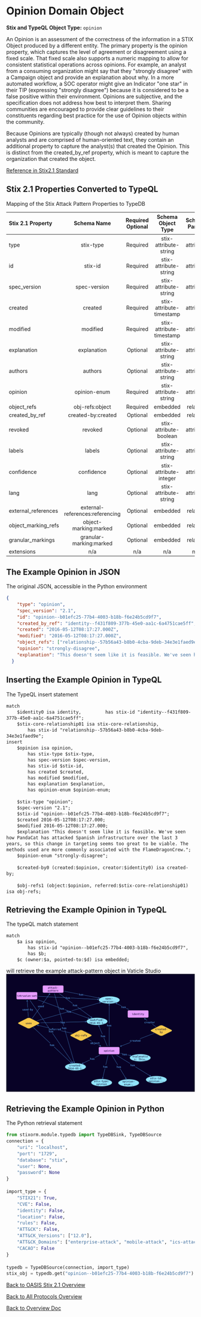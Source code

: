 # Opinion Domain Object

**Stix and TypeQL Object Type:**  `opinion`

An Opinion is an assessment of the correctness of the information in a STIX Object produced by a different entity. The primary property is the opinion property, which captures the level of agreement or disagreement using a fixed scale. That fixed scale also supports a numeric mapping to allow for consistent statistical operations across opinions. For example, an analyst from a consuming organization might say that they "strongly disagree" with a Campaign object and provide an explanation about why. In a more automated workflow, a SOC operator might give an Indicator "one star" in their TIP (expressing "strongly disagree") because it is considered to be a false positive within their environment. Opinions are subjective, and the specification does not address how best to interpret them. Sharing communities are encouraged to provide clear guidelines to their constituents regarding best practice for the use of Opinion objects within the community.

Because Opinions are typically (though not always) created by human analysts and are comprised of human-oriented text, they contain an additional property to capture the analyst(s) that created the Opinion. This is distinct from the created_by_ref property, which is meant to capture the organization that created the object.

[Reference in Stix2.1 Standard](https://docs.oasis-open.org/cti/stix/v2.1/os/stix-v2.1-os.html#_ht1vtzfbtzda)
## Stix 2.1 Properties Converted to TypeQL
Mapping of the Stix Attack Pattern Properties to TypeDB

|  Stix 2.1 Property    |           Schema Name             | Required  Optional  |      Schema Object Type | Schema Parent  |
|:--------------------|:--------------------------------:|:------------------:|:------------------------:|:-------------:|
|  type                 |            stix-type              |      Required       |  stix-attribute-string    |   attribute    |
|  id                   |             stix-id               |      Required       |  stix-attribute-string    |   attribute    |
|  spec_version         |           spec-version            |      Required       |  stix-attribute-string    |   attribute    |
|  created              |             created               |      Required       | stix-attribute-timestamp  |   attribute    |
|  modified             |             modified              |      Required       | stix-attribute-timestamp  |   attribute    |
| explanation  |explanation  |      Optional       |  stix-attribute-string    |   attribute    |
| authors |authors |      Optional       |  stix-attribute-string    |   attribute    |
| opinion |opinion-enum |      Required       |  stix-attribute-string    |   attribute    |
| object_refs |obj-refs:object |      Required       |   embedded     |relation |
| created_by_ref       |        created-by:created         |      Optional       |   embedded     |relation |
|  revoked              |             revoked               |      Optional       |  stix-attribute-boolean   |   attribute    |
|  labels               |              labels               |      Optional       |  stix-attribute-string    |   attribute    |
|  confidence           |            confidence             |      Optional       |  stix-attribute-integer   |   attribute    |
|  lang                 |               lang                |      Optional       |  stix-attribute-string    |   attribute    |
|  external_references  | external-references:referencing   |      Optional       |   embedded     |relation |
|  object_marking_refs  |      object-marking:marked        |      Optional       |   embedded     |relation |
|  granular_markings    |     granular-marking:marked       |      Optional       |   embedded     |relation |
|  extensions           |               n/a                 |        n/a          |           n/a             |      n/a       |

## The Example Opinion in JSON
The original JSON, accessible in the Python environment
```json
{
    "type": "opinion",
    "spec_version": "2.1",
    "id": "opinion--b01efc25-77b4-4003-b18b-f6e24b5cd9f7",
    "created_by_ref": "identity--f431f809-377b-45e0-aa1c-6a4751cae5ff",
    "created": "2016-05-12T08:17:27.000Z",
    "modified": "2016-05-12T08:17:27.000Z",
    "object_refs": ["relationship--57b56a43-b8b0-4cba-9deb-34e3e1faed9e"],       
    "opinion": "strongly-disagree",
    "explanation": "This doesn't seem like it is feasible. We've seen how PandaCat has attacked Spanish infrastructure over the last 3 years, so this change in targeting seems too great to be viable. The methods used are more commonly associated with the FlameDragonCrew."
  }
```


## Inserting the Example Opinion in TypeQL
The TypeQL insert statement
```typeql
match
    $identity0 isa identity,         has stix-id "identity--f431f809-377b-45e0-aa1c-6a4751cae5ff";
    $stix-core-relationship01 isa stix-core-relationship,
        has stix-id "relationship--57b56a43-b8b0-4cba-9deb-34e3e1faed9e";
insert 
    $opinion isa opinion,
        has stix-type $stix-type,
        has spec-version $spec-version,
        has stix-id $stix-id,
        has created $created,
        has modified $modified,
        has explanation $explanation,
        has opinion-enum $opinion-enum;

    $stix-type "opinion";
    $spec-version "2.1";
    $stix-id "opinion--b01efc25-77b4-4003-b18b-f6e24b5cd9f7";
    $created 2016-05-12T08:17:27.000;
    $modified 2016-05-12T08:17:27.000;
    $explanation "This doesn't seem like it is feasible. We've seen how PandaCat has attacked Spanish infrastructure over the last 3 years, so this change in targeting seems too great to be viable. The methods used are more commonly associated with the FlameDragonCrew.";
    $opinion-enum "strongly-disagree";

    $created-by0 (created:$opinion, creator:$identity0) isa created-by;

    $obj-refs1 (object:$opinion, referred:$stix-core-relationship01) isa obj-refs;
```

## Retrieving the Example Opinion in TypeQL
The typeQL match statement

```typeql
match
    $a isa opinion,
        has stix-id "opinion--b01efc25-77b4-4003-b18b-f6e24b5cd9f7",
        has $b;
    $c (owner:$a, pointed-to:$d) isa embedded;
```


will retrieve the example attack-pattern object in Vaticle Studio
![Opinion Example](./img/opinion.png)

## Retrieving the Example Opinion  in Python
The Python retrieval statement

```python
from stixorm.module.typedb import TypeDBSink, TypeDBSource
connection = {
    "uri": "localhost",
    "port": "1729",
    "database": "stix",
    "user": None,
    "password": None
}

import_type = {
    "STIX21": True,
    "CVE": False,
    "identity": False,
    "location": False,
    "rules": False,
    "ATT&CK": False,
    "ATT&CK_Versions": ["12.0"],
    "ATT&CK_Domains": ["enterprise-attack", "mobile-attack", "ics-attack"],
    "CACAO": False
}

typedb = TypeDBSource(connection, import_type)
stix_obj = typedb.get("opinion--b01efc25-77b4-4003-b18b-f6e24b5cd9f7")
```

 

[Back to OASIS Stix 2.1 Overview](../overview.md)
 

[Back to All Protocols Overview](../../overview.md)
 

[Back to Overview Doc](../../../overview.md)
